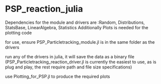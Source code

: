 # PSP_reaction_julia

Dependencies for the module and drivers are :Random, Distributions, StatsBase, LinearAlgebra, Statistics 
Additionally Plots is needed for the plotting code

for use, ensure  PSP_Particletracking_module.jl is in the same folder as the drivers

run any of the drivers in julia, it will save the data as a binary file
(PSP_Particletracking_reaction_driver.jl is currently the easiest to use, as is plug and play, the rest require path and file size specifications)

use Plotting_for_PSP.jl to produce the required plots
